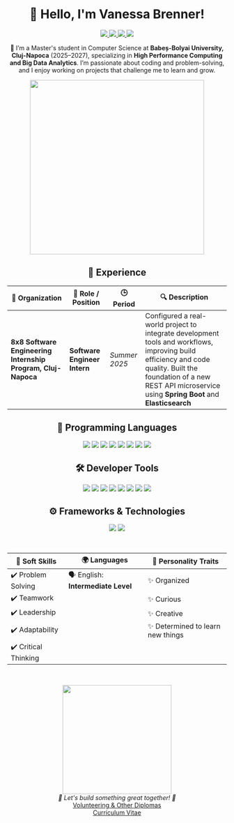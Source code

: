 <h1 align="center">👋 Hello, I'm Vanessa Brenner!</h1>

<p align="center">
  <a href="mailto:vanessabrenner23@gmail.com">
    <img src="https://img.shields.io/badge/Gmail-D14836?style=for-the-badge&logo=gmail&logoColor=white" />
  </a>
  <a href="https://www.linkedin.com/in/vanessa-brenner-9637091a4/">
    <img src="https://img.shields.io/badge/LinkedIn-0077B5?style=for-the-badge&logo=linkedin&logoColor=white" />
  </a>
  <a href="https://www.facebook.com/vanessa.brenner.23">
    <img src="https://img.shields.io/badge/Facebook-1877F2?style=for-the-badge&logo=facebook&logoColor=white" />
  </a>
  <a href="https://www.instagram.com/brenner_vanessa_/">
    <img src="https://img.shields.io/badge/Instagram-E4405F?style=for-the-badge&logo=instagram&logoColor=white" />
  </a>
</p>

<p align="center">
  🚀 I’m a Master's student in Computer Science at <strong>Babeș-Bolyai University, Cluj-Napoca</strong> (2025–2027), specializing in <strong>High Performance Computing and Big Data Analytics</strong>. I’m passionate about coding and problem-solving, and I enjoy working on projects that challenge me to learn and grow.
</p>

<p align="center">
  <img src="https://media1.giphy.com/media/v1.Y2lkPTc5MGI3NjExb3B0ZGs3NHdoYWEycW9yemZmZXNuM2Nxd3c2YXJuazM5bGFrcWt1biZlcD12MV9pbnRlcm5hbF9naWZfYnlfaWQmY3Q9Zw/maNB0qAiRVAty/giphy.gif" width="400">
</p>

<h2 align="center">💼 Experience</h2>

<div align="center">

| 🏢 Organization | 🧠 Role / Position | 🕒 Period | 🔍 Description |
|-----------------|-------------------|-----------|----------------|
| **8x8 Software Engineering Internship Program, Cluj-Napoca** | **Software Engineer Intern** | *Summer 2025* | Configured a real-world project to integrate development tools and workflows, improving build efficiency and code quality. Built the foundation of a new REST API microservice using **Spring Boot** and **Elasticsearch** |

</div>


<h2 align="center">📌 Programming Languages</h2>
<p align="center">
  <img src="https://img.shields.io/badge/Java-ED8B00?style=for-the-badge&logo=java&logoColor=white" />
  <img src="https://img.shields.io/badge/C%2B%2B-00599C?style=for-the-badge&logo=c%2B%2B&logoColor=white" />
  <img src="https://img.shields.io/badge/C%23-239120?style=for-the-badge&logo=c-sharp&logoColor=white" />
  <img src="https://img.shields.io/badge/C-A8B9CC?style=for-the-badge&logo=c&logoColor=black" />
  <img src="https://img.shields.io/badge/Python-3776AB?style=for-the-badge&logo=python&logoColor=white" />
  <img src="https://img.shields.io/badge/TypeScript-3178C6?style=for-the-badge&logo=typescript&logoColor=white" />
  <img src="https://img.shields.io/badge/JavaScript-F7DF1E?style=for-the-badge&logo=javascript&logoColor=black" />
  <img src="https://img.shields.io/badge/SQL-4479A1?style=for-the-badge&logo=postgresql&logoColor=white" />
</p>


<h2 align="center">🛠 Developer Tools</h2>
<p align="center">
  <img src="https://img.shields.io/badge/Git-F05032?style=for-the-badge&logo=git&logoColor=white" />
  <img src="https://img.shields.io/badge/VS%20Code-007ACC?style=for-the-badge&logo=visual-studio-code&logoColor=white" />
  <img src="https://img.shields.io/badge/Visual%20Studio-5C2D91?style=for-the-badge&logo=visual-studio&logoColor=white" />
  <img src="https://img.shields.io/badge/Android%20Studio-3DDC84?style=for-the-badge&logo=android-studio&logoColor=white" />
  <img src="https://img.shields.io/badge/IntelliJ%20IDEA-000000?style=for-the-badge&logo=intellij-idea&logoColor=white" />
  <img src="https://img.shields.io/badge/Rider-000000?style=for-the-badge&logo=rider&logoColor=white" />
  <img src="https://img.shields.io/badge/Jupyter-FA8C16?style=for-the-badge&logo=jupyter&logoColor=white" />
  <img src="https://img.shields.io/badge/Maple-FF5733?style=for-the-badge" />
</p>

<h2 align="center">⚙️ Frameworks & Technologies</h2>
<p align="center">
  <img src="https://img.shields.io/badge/Spring%20Boot-6DB33F?style=for-the-badge&logo=spring-boot&logoColor=white" />
  <img src="https://img.shields.io/badge/Elasticsearch-005571?style=for-the-badge&logo=elasticsearch&logoColor=white" />
</p>



<div align="center">

<br/>

| 🤝 Soft Skills                                | 🌍 Languages                                 | 🎨 Personality Traits                         |
|-----------------------------------------------|-----------------------------------------------|-----------------------------------------------|
| ✔️ Problem Solving                           | 🗣 English: **Intermediate Level**             | ✨ Organized                                 |
| ✔️ Teamwork                                  |                                                | ✨ Curious                                   |
| ✔️ Leadership                                |                                                | ✨ Creative                                  |
| ✔️ Adaptability                              |                                                | ✨ Determined to learn new things            |
| ✔️ Critical Thinking                         |                                                |                                               |

</div>

<br/>

<p align="center">
  <img src="https://media.giphy.com/media/v1.Y2lkPTc5MGI3NjExZmg1ZnEwZ3F1NmgxYW1xMHdyYzdmcDVzbW9zMzFqanVwdGdkc2Q5YSZlcD12MV9naWZzX3NlYXJjaCZjdD1n/kiWlpxD6hXmvTL8dio/giphy.gif" width="250">
  <br/>
  <i>🚀 Let's build something great together! 🚀</i>
  <br/>
  <a href="https://acrobat.adobe.com/id/urn:aaid:sc:EU:6c85cf1e-b5aa-4659-897b-64394a616920">Volunteering & Other Diplomas</a>
  <br/>
  <a href="https://www.overleaf.com/read/ykshmhgnjxqm#e6e6c8">Curriculum Vitae</a>
</p>


